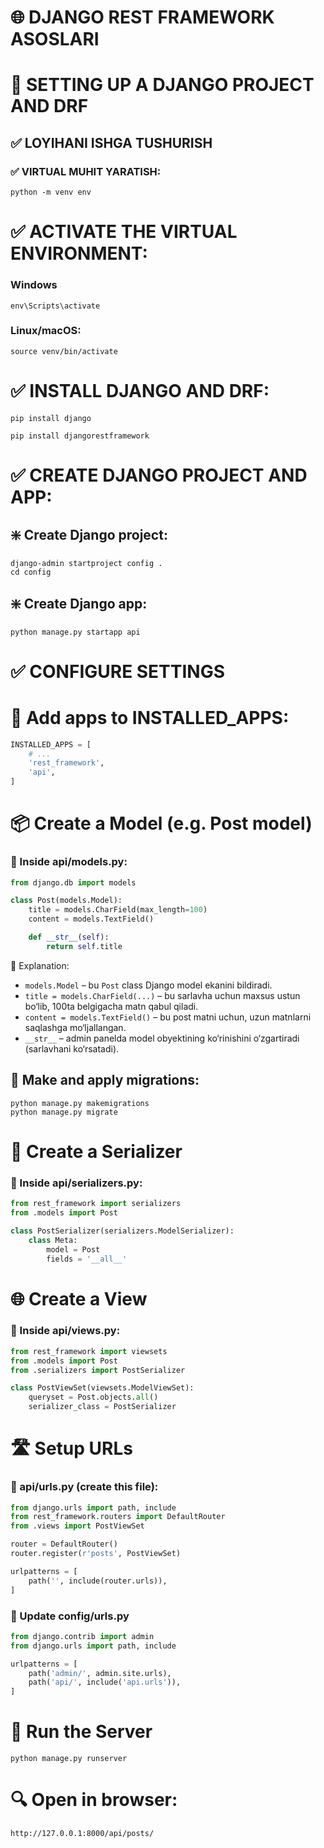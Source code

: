 # 🌐 DJANGO REST FRAMEWORK ASOSLARI

# 🧩 SETTING UP A DJANGO PROJECT AND DRF

## ✅ LOYIHANI ISHGA TUSHURISH

### ✅ VIRTUAL MUHIT YARATISH:

```shell
python -m venv env
```

# ✅ ACTIVATE THE VIRTUAL ENVIRONMENT:
### Windows

```shell
env\Scripts\activate
```

### Linux/macOS:

```shell
source venv/bin/activate
```

# ✅ INSTALL DJANGO AND DRF:

```shell
pip install django
```

```shell
pip install djangorestframework
```

# ✅ CREATE DJANGO PROJECT AND APP:

## ❇️ Create Django project:

```shell
django-admin startproject config .
cd config
```

## ❇️ Create Django app:

```shell
python manage.py startapp api
```

# ✅ CONFIGURE SETTINGS 
# 📌 Add apps to INSTALLED_APPS:

```python
INSTALLED_APPS = [
    # ...
    'rest_framework',
    'api',
]
```

# 📦 Create a Model (e.g. Post model)

### 📌 Inside api/models.py:

```python
from django.db import models

class Post(models.Model):
    title = models.CharField(max_length=100)
    content = models.TextField()

    def __str__(self):
        return self.title
```

🧠 Explanation:
- `models.Model` – bu `Post` class Django model ekanini bildiradi.
- `title = models.CharField(...)` – bu sarlavha uchun maxsus ustun bo‘lib, 100ta belgigacha matn qabul qiladi.
- `content = models.TextField()` – bu post matni uchun, uzun matnlarni saqlashga mo‘ljallangan.
- `__str__` – admin panelda model obyektining ko‘rinishini o‘zgartiradi (sarlavhani ko‘rsatadi).

## 🔗 Make and apply migrations:

```shell
python manage.py makemigrations
python manage.py migrate
```

# 🧰 Create a Serializer

### 📌 Inside api/serializers.py:

```python
from rest_framework import serializers
from .models import Post

class PostSerializer(serializers.ModelSerializer):
    class Meta:
        model = Post
        fields = '__all__'
```

# 🌐 Create a View

### 📌 Inside api/views.py:

```python
from rest_framework import viewsets
from .models import Post
from .serializers import PostSerializer

class PostViewSet(viewsets.ModelViewSet):
    queryset = Post.objects.all()
    serializer_class = PostSerializer
```

# 🛣️ Setup URLs

### 📌 api/urls.py (create this file):

```python
from django.urls import path, include
from rest_framework.routers import DefaultRouter
from .views import PostViewSet

router = DefaultRouter()
router.register(r'posts', PostViewSet)

urlpatterns = [
    path('', include(router.urls)),
]
```

### 📌 Update config/urls.py

```python
from django.contrib import admin
from django.urls import path, include

urlpatterns = [
    path('admin/', admin.site.urls),
    path('api/', include('api.urls')),
]
```

# 🚀 Run the Server

```shell
python manage.py runserver
```

# 🔍 Open in browser:

```shell
http://127.0.0.1:8000/api/posts/
```
